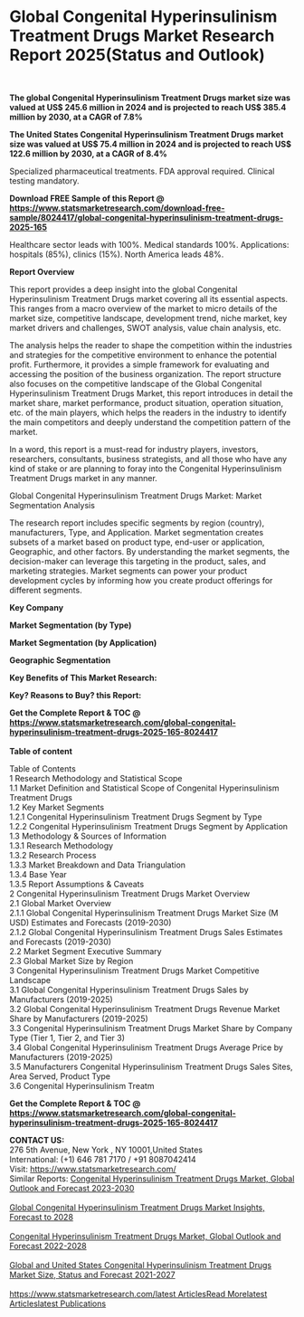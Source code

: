 <h1>Global Congenital Hyperinsulinism Treatment Drugs Market Research Report 2025(Status and Outlook)</h1><br/><p><strong>The global Congenital Hyperinsulinism Treatment Drugs market size was valued at US$ 245.6 million in 2024 and is projected to reach US$ 385.4 million by 2030, at a <strong>CAGR</strong> of 7.8%</strong></p><p><strong>The United States Congenital Hyperinsulinism Treatment Drugs market size was valued at US$ 75.4 million in 2024 and is projected to reach US$ 122.6 million by 2030, at a <strong>CAGR</strong> of 8.4%</strong></p><p>Specialized pharmaceutical treatments. FDA approval required. Clinical testing mandatory.</p><p><strong>Download FREE Sample of this Report @ <a href="https://www.statsmarketresearch.com/download-free-sample/8024417/global-congenital-hyperinsulinism-treatment-drugs-2025-165">https://www.statsmarketresearch.com/download-free-sample/8024417/global-congenital-hyperinsulinism-treatment-drugs-2025-165</a></strong></p><p>Healthcare sector leads with 100%. Medical standards 100%. Applications: hospitals (85%), clinics (15%). North America leads 48%.</p><p><strong>Report Overview</strong></p><p>This report provides a deep insight into the global Congenital Hyperinsulinism Treatment Drugs market covering all its essential aspects. This ranges from a macro overview of the market to micro details of the market size, competitive landscape, development trend, niche market, key market drivers and challenges, SWOT analysis, value chain analysis, etc.</p><p>The analysis helps the reader to shape the competition within the industries and strategies for the competitive environment to enhance the potential profit. Furthermore, it provides a simple framework for evaluating and accessing the position of the business organization. The report structure also focuses on the competitive landscape of the Global Congenital Hyperinsulinism Treatment Drugs Market, this report introduces in detail the market share, market performance, product situation, operation situation, etc. of the main players, which helps the readers in the industry to identify the main competitors and deeply understand the competition pattern of the market.</p><p>In a word, this report is a must-read for industry players, investors, researchers, consultants, business strategists, and all those who have any kind of stake or are planning to foray into the Congenital Hyperinsulinism Treatment Drugs market in any manner.</p><p>Global Congenital Hyperinsulinism Treatment Drugs Market: Market Segmentation Analysis</p><p>The research report includes specific segments by region (country), manufacturers, Type, and Application. Market segmentation creates subsets of a market based on product type, end-user or application, Geographic, and other factors. By understanding the market segments, the decision-maker can leverage this targeting in the product, sales, and marketing strategies. Market segments can power your product development cycles by informing how you create product offerings for different segments.</p><p><strong>Key Company</strong></p><p><strong>Market Segmentation (by Type)</strong></p><p><strong>Market Segmentation (<strong>by Application</strong>)</strong></p><p><strong>Geographic Segmentation</strong></p><p><strong>Key Benefits of This Market Research:</strong></p><p><strong>Key? <strong>Reasons to Buy</strong>? this Report:</strong></p><div><b>Get the Complete Report & TOC @ <a href="https://www.statsmarketresearch.com/global-congenital-hyperinsulinism-treatment-drugs-2025-165-8024417">https://www.statsmarketresearch.com/global-congenital-hyperinsulinism-treatment-drugs-2025-165-8024417</a></b></div><br><b>Table of content</b><p>Table of Contents<br /> 1 Research Methodology and Statistical Scope<br /> 1.1 Market Definition and Statistical Scope of Congenital Hyperinsulinism Treatment Drugs<br /> 1.2 Key Market Segments<br /> 1.2.1 Congenital Hyperinsulinism Treatment Drugs Segment by Type<br /> 1.2.2 Congenital Hyperinsulinism Treatment Drugs Segment by Application<br /> 1.3 Methodology & Sources of Information<br /> 1.3.1 Research Methodology<br /> 1.3.2 Research Process<br /> 1.3.3 Market Breakdown and Data Triangulation<br /> 1.3.4 Base Year<br /> 1.3.5 Report Assumptions & Caveats<br /> 2 Congenital Hyperinsulinism Treatment Drugs Market Overview<br /> 2.1 Global Market Overview<br /> 2.1.1 Global Congenital Hyperinsulinism Treatment Drugs Market Size (M USD) Estimates and Forecasts (2019-2030)<br /> 2.1.2 Global Congenital Hyperinsulinism Treatment Drugs Sales Estimates and Forecasts (2019-2030)<br /> 2.2 Market Segment Executive Summary<br /> 2.3 Global Market Size by Region<br /> 3 Congenital Hyperinsulinism Treatment Drugs Market Competitive Landscape<br /> 3.1 Global Congenital Hyperinsulinism Treatment Drugs Sales by Manufacturers (2019-2025)<br /> 3.2 Global Congenital Hyperinsulinism Treatment Drugs Revenue Market Share by Manufacturers (2019-2025)<br /> 3.3 Congenital Hyperinsulinism Treatment Drugs Market Share by Company Type (Tier 1, Tier 2, and Tier 3)<br /> 3.4 Global Congenital Hyperinsulinism Treatment Drugs Average Price by Manufacturers (2019-2025)<br /> 3.5 Manufacturers Congenital Hyperinsulinism Treatment Drugs Sales Sites, Area Served, Product Type<br /> 3.6 Congenital Hyperinsulinism Treatm<br><div><b>Get the Complete Report & TOC @ <a href="https://www.statsmarketresearch.com/global-congenital-hyperinsulinism-treatment-drugs-2025-165-8024417">https://www.statsmarketresearch.com/global-congenital-hyperinsulinism-treatment-drugs-2025-165-8024417</a></b></div></p> <b>CONTACT US:</b><br>276 5th Avenue, New York , NY 10001,United States<br>International: (+1) 646 781 7170 / +91 8087042414<br>Visit: <a href="https://www.statsmarketresearch.com/">https://www.statsmarketresearch.com/</a><br>Similar Reports: <a href="https://www.statsmarketresearch.com/global-congenital-hyperinsulinism-treatment-drugs-2025-165-8024417">Congenital Hyperinsulinism Treatment Drugs Market, Global Outlook and Forecast 2023-2030</a><br/><br/><a href="https://www.statsmarketresearch.com/global-congenital-hyperinsulinism-treatment-drugs-2025-165-8024417">Global Congenital Hyperinsulinism Treatment Drugs Market Insights, Forecast to 2028</a><br/><br/><a href="https://www.statsmarketresearch.com/global-congenital-hyperinsulinism-treatment-drugs-2025-165-8024417">Congenital Hyperinsulinism Treatment Drugs Market, Global Outlook and Forecast 2022-2028</a><br/><br/><a href="https://www.statsmarketresearch.com/global-congenital-hyperinsulinism-treatment-drugs-2025-165-8024417">Global and United States Congenital Hyperinsulinism Treatment Drugs Market Size, Status and Forecast 2021-2027</a><br/><br/><a href="https://gyeongbokgung.com">https://www.statsmarketresearch.com/</a><a href="https://hallyeomaritime.com">latest Articles</a><a href="https://jingwansa.com">Read More</a><a href=https://nguoiviet.jp/">latest Articles</a><a href="https://www.intelmarketresearch.com/">latest Publications</a>